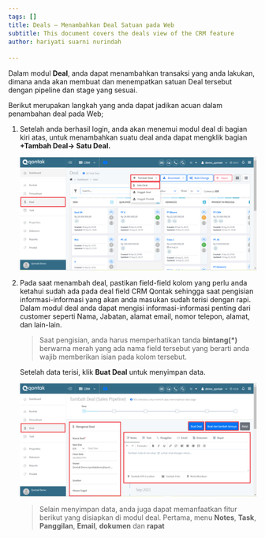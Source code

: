 ```yaml
---
tags: []
title: Deals – Menambahkan Deal Satuan pada Web
subtitle: This document covers the deals view of the CRM feature
author: hariyati suarni nurindah

---
```

Dalam modul **Deal**, anda dapat menambahkan transaksi yang anda lakukan, dimana anda akan membuat dan menempatkan satuan Deal tersebut dengan pipeline dan stage yang sesuai.

Berikut merupakan langkah yang anda dapat jadikan acuan dalam penambahan deal pada Web;

1. Setelah anda berhasil login, anda akan menemui modul deal di bagian kiri atas, untuk menambahkan suatu deal anda dapat mengklik bagian **+Tambah Deal-> Satu Deal.**

   ![](/uploads/menambahsatuadeal1.PNG)
2. Pada saat menambah deal, pastikan field-field kolom yang perlu anda ketahui sudah ada pada deal field CRM Qontak sehingga saat pengisian informasi-informasi yang akan anda masukan sudah terisi dengan rapi. Dalam modul deal anda dapat mengisi informasi-informasi penting dari customer seperti Nama, Jabatan, alamat email, nomor telepon, alamat, dan lain-lain.

   > Saat pengisian, anda harus memperhatikan tanda **bintang(*)** berwarna merah  yang ada nama field tersebut yang berarti anda wajib memberikan isian pada kolom tersebut.

   Setelah data terisi, klik **Buat Deal** untuk menyimpan data.

   ![](/uploads/menambahsatuadeal2.PNG)

   > Selain menyimpan data, anda juga dapat memanfaatkan fitur berikut yang disiapkan di modul deal. Pertama, menu **Notes**, **Task**, **Panggilan**, **Email**, **dokumen** dan **rapat**